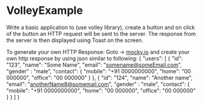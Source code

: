 # VolleyExample
Write a basic application to (use volley library), create a button and on click of the button an HTTP request will be sent to the server. The response from the server is then displayed using Toast on the screen.

To generate your own HTTP Response:
Goto -> [mocky.io](https://designer.mocky.io/) and create your own http response by using json similar to following:
{
    "users": [
        {
                "id": "123",
                "name": "Some Name",
                "email": "somename@someEmail.com",
                "gender" : "male",
                "contact": {
                    "mobile": "+91 0000000000",
                    "home": "00 000000",
                    "office": "00 000000"
                }
        },
        {
                "id": "124",
                "name": "Another name",
                "email": "anotherName8@somemail.com",
                "gender" : "male",
                "contact": {
                    "mobile": "+91 0000000000",
                    "home": "00 000000",
                    "office": "00 000000"
                }
        }
  ]
}
